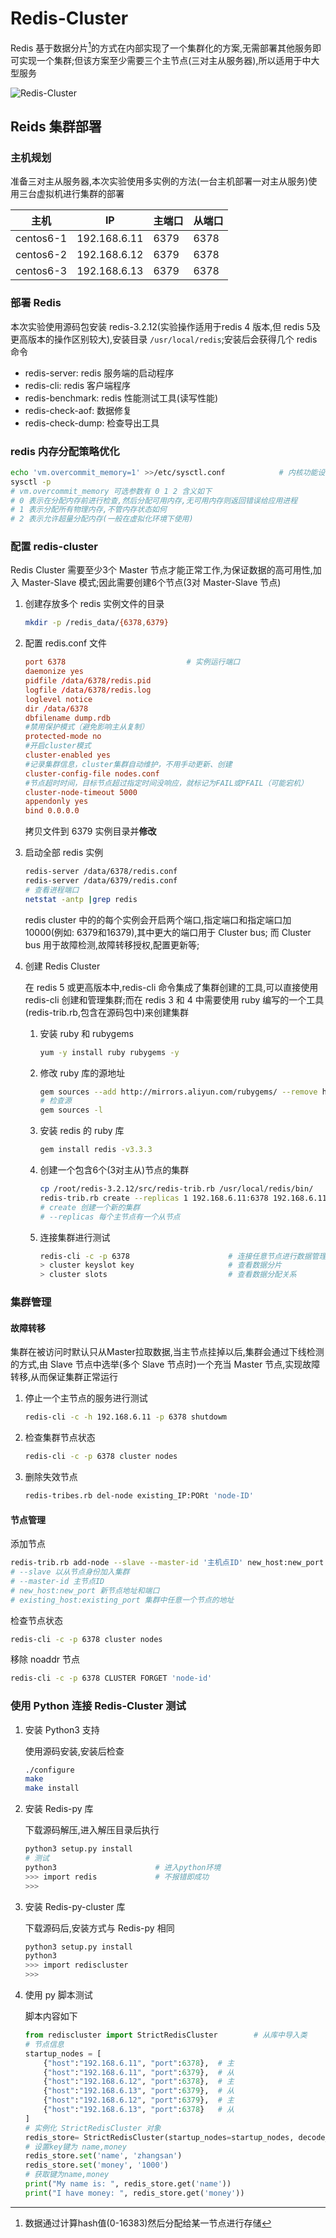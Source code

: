 # Redis-Cluster

Redis 基于数据分片[^1]的方式在内部实现了一个集群化的方案,无需部署其他服务即可实现一个集群;但该方案至少需要三个主节点(三对主从服务器),所以适用于中大型服务

![Redis-Cluster](./Pics/redis-cluster.png)

[^1]: 数据通过计算hash值(0-16383)然后分配给某一节点进行存储

## Reids 集群部署

### 主机规划

准备三对主从服务器,本次实验使用多实例的方法(一台主机部署一对主从服务)使用三台虚拟机进行集群的部署

|主机|IP|主端口|从端口|
|----|--|------|------|
|centos6-1|192.168.6.11|6379|6378|
|centos6-2|192.168.6.12|6379|6378|
|centos6-3|192.168.6.13|6379|6378|

### 部署 Redis

本次实验使用源码包安装 redis-3.2.12(实验操作适用于redis 4 版本,但 redis 5及更高版本的操作区别较大),安装目录 `/usr/local/redis`;安装后会获得几个 redis 命令

* redis-server: redis 服务端的启动程序
* redis-cli: redis 客户端程序
* redis-benchmark: redis 性能测试工具(读写性能)
* redis-check-aof: 数据修复
* redis-check-dump: 检查导出工具

### redis 内存分配策略优化

```bash
echo 'vm.overcommit_memory=1' >>/etc/sysctl.conf            # 内核功能设置
sysctl -p
# vm.overcommit_memory 可选参数有 0 1 2 含义如下
# 0 表示在分配内存前进行检查,然后分配可用内存,无可用内存则返回错误给应用进程
# 1 表示分配所有物理内存,不管内存状态如何
# 2 表示允许超量分配内存(一般在虚拟化环境下使用)
```

### 配置 redis-cluster

Redis Cluster 需要至少3个 Master 节点才能正常工作,为保证数据的高可用性,加入 Master-Slave 模式;因此需要创建6个节点(3对 Master-Slave 节点)

1. 创建存放多个 redis 实例文件的目录

   ```bash
   mkdir -p /redis_data/{6378,6379}
   ```

2. 配置 redis.conf 文件

   ```conf
   port 6378                           # 实例运行端口
   daemonize yes
   pidfile /data/6378/redis.pid
   logfile /data/6378/redis.log
   loglevel notice
   dir /data/6378
   dbfilename dump.rdb
   #禁用保护模式（避免影响主从复制）
   protected-mode no
   #开启cluster模式
   cluster-enabled yes
   #记录集群信息，cluster集群自动维护，不用手动更新、创建
   cluster-config-file nodes.conf
   #节点超时时间，目标节点超过指定时间没响应，就标记为FAIL或PFAIL（可能宕机）
   cluster-node-timeout 5000
   appendonly yes
   bind 0.0.0.0
   ```

   拷贝文件到 6379 实例目录并**修改**

3. 启动全部 redis 实例

   ```bash
   redis-server /data/6378/redis.conf
   redis-server /data/6379/redis.conf
   # 查看进程端口
   netstat -antp |grep redis
   ```

   redis cluster 中的的每个实例会开启两个端口,指定端口和指定端口加10000(例如: 6379和16379),其中更大的端口用于 Cluster bus; 而 Cluster bus 用于故障检测,故障转移授权,配置更新等;

4. 创建 Redis Cluster

   在 redis 5 或更高版本中,redis-cli 命令集成了集群创建的工具,可以直接使用 redis-cli 创建和管理集群;而在 redis 3 和 4 中需要使用 ruby 编写的一个工具(redis-trib.rb,包含在源码包中)来创建集群

   1. 安装 ruby 和 rubygems

      ```bash
      yum -y install ruby rubygems -y
      ```

   2. 修改 ruby 库的源地址

      ```bash
      gem sources --add http://mirrors.aliyun.com/rubygems/ --remove http://rubygems.org/
      # 检查源
      gem sources -l
      ```

   3. 安装 redis 的 ruby 库

      ```bash
      gem install redis -v3.3.3
      ```

   4. 创建一个包含6个(3对主从)节点的集群

      ```bash
      cp /root/redis-3.2.12/src/redis-trib.rb /usr/local/redis/bin/
      redis-trib.rb create --replicas 1 192.168.6.11:6378 192.168.6.11:6379 192.168.6.12:6378 192.168.6.12:6379 192.168.6.13:6378 192.168.6.13:6379
      # create 创建一个新的集群
      # --replicas 每个主节点有一个从节点
      ```

   5. 连接集群进行测试

      ```bash
      redis-cli -c -p 6378                      # 连接任意节点进行数据管理
      > cluster keyslot key                     # 查看数据分片
      > cluster slots                           # 查看数据分配关系
      ```

### 集群管理

#### 故障转移

集群在被访问时默认只从Master拉取数据,当主节点挂掉以后,集群会通过下线检测的方式,由 Slave 节点中选举(多个 Slave 节点时)一个充当 Master 节点,实现故障转移,从而保证集群正常运行

1. 停止一个主节点的服务进行测试

   ```bash
   redis-cli -c -h 192.168.6.11 -p 6378 shutdowm
   ```

2. 检查集群节点状态

   ```bash
   redis-cli -c -p 6378 cluster nodes
   ```

3. 删除失效节点

   ```bash
   redis-tribes.rb del-node existing_IP:PORt 'node-ID'
   ```

#### 节点管理

添加节点

```bash
redis-trib.rb add-node --slave --master-id '主机点ID' new_host:new_port existing_host:existing_port
# --slave 以从节点身份加入集群
# --master-id 主节点ID
# new_host:new_port 新节点地址和端口
# existing_host:existing_port 集群中任意一个节点的地址
```

检查节点状态

```bash
redis-cli -c -p 6378 cluster nodes
```

移除 noaddr 节点

```bash
redis-cli -c -p 6378 CLUSTER FORGET 'node-id'
```

### 使用 Python 连接 Redis-Cluster 测试

1. 安装 Python3 支持

   使用源码安装,安装后检查

   ```bash
   ./configure
   make
   make install
   ```

2. 安装 Redis-py 库

   下载源码解压,进入解压目录后执行

   ```bash
   python3 setup.py install
   # 测试
   python3                      # 进入python环境
   >>> import redis             # 不报错即成功
   >>>
   ```

3. 安装 Redis-py-cluster 库

   下载源码后,安装方式与 Redis-py 相同

   ```bash
   python3 setup.py install
   python3
   >>> import rediscluster
   >>>
   ```

4. 使用 py 脚本测试

   脚本内容如下

   ```python
   from rediscluster import StrictRedisCluster        # 从库中导入类
   # 节点信息
   startup_nodes = [
       {"host":"192.168.6.11", "port":6378},  # 主
       {"host":"192.168.6.11", "port":6379},  # 从
       {"host":"192.168.6.12", "port":6378},  # 主
       {"host":"192.168.6.13", "port":6379},  # 从
       {"host":"192.168.6.12", "port":6379},  # 主
       {"host":"192.168.6.13", "port":6378}   # 从
   ]
   # 实例化 StrictRedisCluster 对象
   redis_store= StrictRedisCluster(startup_nodes=startup_nodes, decode_responses=True)
   # 设置key键为 name,money
   redis_store.set('name', 'zhangsan')
   redis_store.set('money', '1000')
   # 获取键为name,money
   print("My name is: ", redis_store.get('name'))
   print("I have money: ", redis_store.get('money'))
   ```
